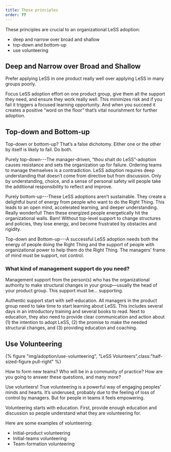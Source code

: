 ```yaml
---
title: These principles
order: ??
---
```


These principles are crucial to an organizational LeSS adoption:

* deep and narrow over broad and shallow
* top-down and bottom-up
* use volunteering

## Deep and Narrow over Broad and Shallow

Prefer applying LeSS in one product really well over applying LeSS in many groups poorly.

Focus LeSS adoption effort on one product group, give them all the support they need, and ensure they work really well. This minimizes risk and if you fail it triggers a focused learning opportunity. And when you succeed it creates a positive “word on the floor” that’s vital nourishment for further adoption.

## Top-down and Bottom-up

Top-down or bottom-up? That’s a false dichotomy. Either one or the other by itself is likely to fail. Do both.

Purely top-down---The manager-driven, “thou shalt do LeSS”-adoption causes resistance and sets the organization up for failure. Ordering teams to manage themselves is a contradiction. LeSS adoption requires deep understanding that doesn’t come from directive but from discussion. Only by understanding, choice, and a sense of personal safety will people take the additional responsibility to reflect and improve.

Purely bottom-up---These LeSS adoptions aren’t sustainable. They create a delightful burst of energy from people who want to do the Right Thing. This leads to an open mind, accelerated learning, and deeper understanding. Really wonderful! Then these energized people energetically hit the organizational walls. Bam! Without top-level support to change structures and policies, they lose energy, and become frustrated by obstacles and rigidity.

Top-down and Bottom-up---A successful LeSS adoption needs both the energy of people doing the Right Thing and the support of people with organizational power to help them do the Right Thing. The managers’ frame of mind must be support, not control.

### What kind of management support do you need?

Management support from the person(s) who has the organizational authority to make structural changes in your group—usually the head of your product group. This support must be… supporting.

Authentic support start with self-education. All managers in the product group need to take time to start learning about LeSS. This includes several days in an introductory training and several books to read. Next to education, they also need to provide clear communication and action about (1) the intention to adopt LeSS, (2) the promise to make the needed structural changes, and (3) providing education and coaching.

## Use Volunteering

<div>
  {% figure "img/adoption/use-volunteering", "LeSS Volunteers",class:"half-sized-figure pull-right" %}
</div>

How to form new teams? Who will be in a community of practice? How are you going to answer these questions, and many more?

Use volunteers! True volunteering is a powerful way of engaging peoples’ minds and hearts. It’s underused, probably due to the feeling of loss of control by managers. But for people in teams it feels empowering.

Volunteering starts with education. First, provide enough education and discussion so people understand what they are volunteering for.

Here are some examples of volunteering:

* Initial-product volunteering
* Initial-teams volunteering
* Team-formation volunteering